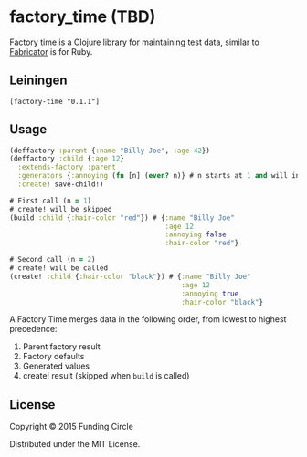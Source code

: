 # factory_time (TBD)

Factory time is a Clojure library for maintaining test data, similar to [Fabricator](http://www.fabricationgem.org/) is for Ruby.

## Leiningen

`[factory-time "0.1.1"]`

## Usage

```clojure
(deffactory :parent {:name "Billy Joe", :age 42})
(deffactory :child {:age 12}
  :extends-factory :parent
  :generators {:annoying (fn [n] (even? n)} # n starts at 1 and will increase by 1 every time function is called
  :create! save-child!)

# First call (n = 1)
# create! will be skipped
(build :child {:hair-color "red"}) # {:name "Billy Joe"
                                      :age 12
                                      :annoying false
                                      :hair-color "red"}

# Second call (n = 2)
# create! will be called
(create! :child {:hair-color "black"}) # {:name "Billy Joe"
                                          :age 12
                                          :annoying true
                                          :hair-color "black"}
```

A Factory Time merges data in the following order, from lowest to highest precedence:

1. Parent factory result
2. Factory defaults
3. Generated values
4. create! result (skipped when ```build``` is called)

## License

Copyright © 2015 Funding Circle

Distributed under the MIT License.
